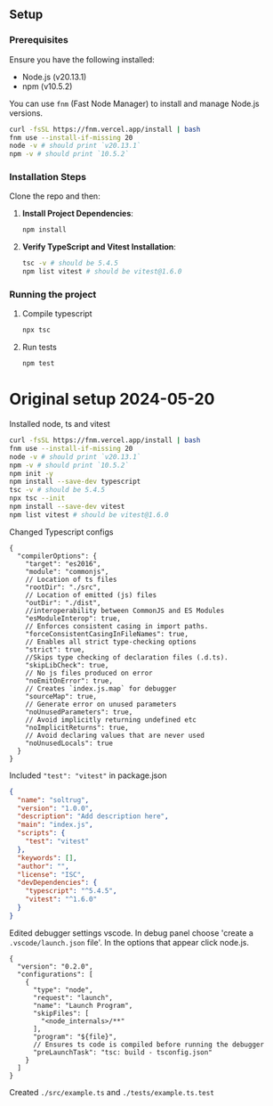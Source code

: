 ## Setup

### Prerequisites

Ensure you have the following installed:
- Node.js (v20.13.1)
- npm (v10.5.2)

You can use `fnm` (Fast Node Manager) to install and manage Node.js versions.

```bash
curl -fsSL https://fnm.vercel.app/install | bash
fnm use --install-if-missing 20
node -v # should print `v20.13.1`
npm -v # should print `10.5.2`
```

### Installation Steps

Clone the repo and then:

1. **Install Project Dependencies**:
    ```bash
    npm install
    ```

2. **Verify TypeScript and Vitest Installation**:
    ```bash
    tsc -v # should be 5.4.5
    npm list vitest # should be vitest@1.6.0
    ```

### Running the project

1. Compile typescript
    ```bash
    npx tsc
    ```

2. Run tests
    ```bash
    npm test
    ```

# Original setup 2024-05-20

Installed node, ts and vitest
```bash
curl -fsSL https://fnm.vercel.app/install | bash
fnm use --install-if-missing 20
node -v # should print `v20.13.1`
npm -v # should print `10.5.2`
npm init -y
npm install --save-dev typescript
tsc -v # should be 5.4.5
npx tsc --init
npm install --save-dev vitest
npm list vitest # should be vitest@1.6.0
```

Changed Typescript configs
```jsonc
{
  "compilerOptions": {
    "target": "es2016",
    "module": "commonjs",
    // Location of ts files
    "rootDir": "./src",
    // Location of emitted (js) files
    "outDir": "./dist",
    //interoperability between CommonJS and ES Modules
    "esModuleInterop": true, 
    // Enforces consistent casing in import paths.
    "forceConsistentCasingInFileNames": true,  
    // Enables all strict type-checking options
    "strict": true,
    //Skips type checking of declaration files (.d.ts).
    "skipLibCheck": true,
    // No js files produced on error
    "noEmitOnError": true,
    // Creates `index.js.map` for debugger
    "sourceMap": true,
    // Generate error on unused parameters
    "noUnusedParameters": true,
    // Avoid implicitly returning undefined etc
    "noImplicitReturns": true,
    // Avoid declaring values that are never used
    "noUnusedLocals": true
  }
}
```

Included `"test": "vitest"` in package.json
```json
{
  "name": "soltrug",
  "version": "1.0.0",
  "description": "Add description here",
  "main": "index.js",
  "scripts": {
    "test": "vitest"
  },
  "keywords": [],
  "author": "",
  "license": "ISC",
  "devDependencies": {
    "typescript": "^5.4.5",
    "vitest": "^1.6.0"
  }
}
```

Edited debugger settings vscode. In debug panel choose 'create a `.vscode/launch.json` file'. In the options that appear click node.js.
```jsonc
{
  "version": "0.2.0",
  "configurations": [
    {
      "type": "node",
      "request": "launch",
      "name": "Launch Program",
      "skipFiles": [
        "<node_internals>/**"
      ],
      "program": "${file}",
      // Ensures ts code is compiled before running the debugger
      "preLaunchTask": "tsc: build - tsconfig.json"
    }
  ]
}
```

Created `./src/example.ts` and `./tests/example.ts.test` 


